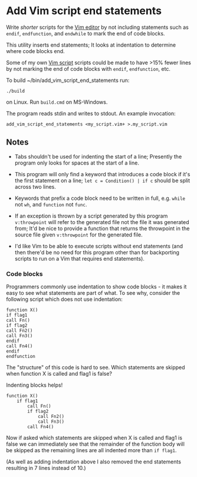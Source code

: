 # Add Vim script end statements #

Write _shorter_ scripts for the [Vim editor](https://www.vim.org/) by not including statements such as `endif`, `endfunction`, and `endwhile` to mark the end of code blocks.

This utility inserts end statements; It looks at indentation to determine where code blocks end.

Some of my own [Vim script](https://github.com/vim/vim/blob/master/runtime/doc/usr_41.txt) scripts could be made to have >15% fewer lines by not marking the end of code blocks with `endif`, `endfunction`, etc.

To build ~/bin/add_vim_script_end_statements run:
```
./build
```
on Linux. Run `build.cmd` on MS-Windows.

The program reads stdin and writes to stdout. An example invocation:
```
add_vim_script_end_statements <my_script.vim+ >.my_script.vim
```

## Notes ##

- Tabs shouldn't be used for indenting the start of a line; Presently the program only looks for spaces at the start of a line.

- This program will only find a keyword that introduces a code block if it's the first statement on a line; `let c = Condition() | if c` should be split across two lines.

- Keywords that prefix a code block need to be written in full, e.g. `while` not `wh`, and `function` not `func`.

- If an exception is thrown by a script generated by this program `v:throwpoint` will refer to the generated file not the file it was generated from; It'd be nice to provide a function that returns the throwpoint in the source file given `v:throwpoint` for the generated file.

- I'd like Vim to be able to execute scripts without end statements (and then there'd be no need for this program other than for backporting scripts to run on a Vim that requires end statements).


### Code blocks ###

Programmers commonly use indentation to show code blocks - it makes it easy to see what statements are part of what. To see why, consider the following script which does not use indentation:
```
function X()
if flag1
call Fn()
if flag2
call Fn2()
call Fn3()
endif
call Fn4()
endif
endfunction
```
The "structure" of this code is hard to see. Which statements are skipped when function X is called and flag1 is false?

Indenting blocks helps!
```
function X()
    if flag1
        call Fn()
        if flag2
            call Fn2()
            call Fn3()
        call Fn4()
```
Now if asked which statements are skipped when X is called and flag1 is false we can immediately see that the remainder of the function body will be skipped as the remaining lines are all indented more than `if flag1`.

(As well as adding indentation above I also removed the end statements resulting in 7 lines instead of 10.)
